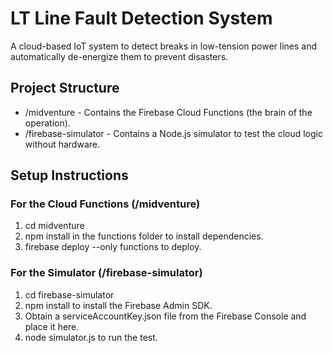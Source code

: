 # LT Line Fault Detection System

A cloud-based IoT system to detect breaks in low-tension power lines and automatically de-energize them to prevent disasters.

## Project Structure

*   /midventure - Contains the Firebase Cloud Functions (the brain of the operation).
*   /firebase-simulator - Contains a Node.js simulator to test the cloud logic without hardware.

## Setup Instructions

### For the Cloud Functions (/midventure)
1.  cd midventure
2.  npm install in the functions folder to install dependencies.
3.  firebase deploy --only functions to deploy.

### For the Simulator (/firebase-simulator)
1.  cd firebase-simulator
2.  npm install to install the Firebase Admin SDK.
3.  Obtain a serviceAccountKey.json file from the Firebase Console and place it here.
4.  node simulator.js to run the test.
